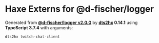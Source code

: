 # Haxe Externs for @d-fischer/logger

Generated from **[@d-fischer/logger v2.0.0](https://github.com/d-fischer/logger#readme)** by **[dts2hx](https://github.com/haxiomic/dts2hx) 0.14.1** using **TypeScript 3.7.4** with arguments:

	dts2hx twitch-chat-client